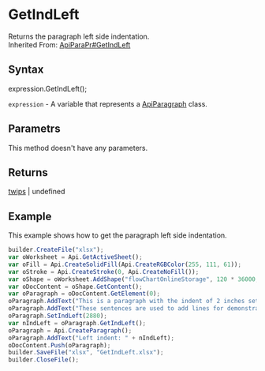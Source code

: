# GetIndLeft

Returns the paragraph left side indentation.<br>Inherited From: [ApiParaPr#GetIndLeft](../../ApiParaPr/Methods/GetIndLeft.md)

## Syntax

expression.GetIndLeft();

`expression` - A variable that represents a [ApiParagraph](../ApiParagraph.md) class.

## Parametrs

This method doesn't have any parameters.

## Returns

[twips](../../../Enumerations/twips.md) &#124; undefined

## Example

This example shows how to get the paragraph left side indentation.

```javascript
builder.CreateFile("xlsx");
var oWorksheet = Api.GetActiveSheet();
var oFill = Api.CreateSolidFill(Api.CreateRGBColor(255, 111, 61));
var oStroke = Api.CreateStroke(0, Api.CreateNoFill());
var oShape = oWorksheet.AddShape("flowChartOnlineStorage", 120 * 36000, 70 * 36000, oFill, oStroke, 0, 2 * 36000, 0, 3 * 36000);
var oDocContent = oShape.GetContent();
var oParagraph = oDocContent.GetElement(0);
oParagraph.AddText("This is a paragraph with the indent of 2 inches set to it. ");
oParagraph.AddText("These sentences are used to add lines for demonstrative purposes. ");
oParagraph.SetIndLeft(2880);
var nIndLeft = oParagraph.GetIndLeft();
oParagraph = Api.CreateParagraph();
oParagraph.AddText("Left indent: " + nIndLeft);
oDocContent.Push(oParagraph);
builder.SaveFile("xlsx", "GetIndLeft.xlsx");
builder.CloseFile();
```